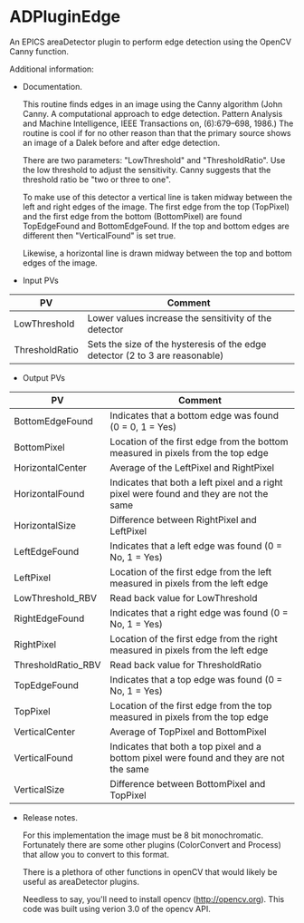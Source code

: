 ADPluginEdge
============

An EPICS areaDetector plugin to perform edge detection using the
OpenCV Canny function.

Additional information:

- Documentation.

  This routine finds edges in an image using the Canny algorithm (John
  Canny. A computational approach to edge detection. Pattern Analysis
  and Machine Intelligence, IEEE Transactions on, (6):679–698, 1986.)
  The routine is cool if for no other reason than that the primary
  source shows an image of a Dalek before and after edge detection.

  There are two parameters: "LowThreshold" and "ThresholdRatio".  Use
  the low threshold to adjust the sensitivity.  Canny suggests that
  the threshold ratio be "two or three to one".

  To make use of this detector a vertical line is taken midway between
  the left and right edges of the image.  The first edge from the top
  (TopPixel) and the first edge from the bottom (BottomPixel) are
  found TopEdgeFound and BottomEdgeFound.  If the top and bottom edges
  are different then "VerticalFound" is set true.

  Likewise, a horizontal line is drawn midway between the top and
  bottom edges of the image.

- Input PVs

PV                 |  Comment
-------------------|---------
LowThreshold       | Lower values increase the sensitivity of the detector
ThresholdRatio     | Sets the size of the hysteresis of the edge detector (2 to 3 are reasonable)

- Output PVs

PV                 |  Comment
-------------------|---------
BottomEdgeFound    | Indicates that a bottom edge was found (0 = 0, 1 = Yes)
BottomPixel        | Location of the first edge from the bottom measured in pixels from the top edge
HorizontalCenter   | Average of the LeftPixel and RightPixel
HorizontalFound    | Indicates that both a left pixel and a right pixel were found and they are not the same
HorizontalSize     | Difference between RightPixel and LeftPixel
LeftEdgeFound      | Indicates that a left edge was found (0 = No, 1 = Yes)
LeftPixel          | Location of the first edge from the left measured in pixels from the left edge
LowThreshold_RBV   | Read back value for LowThreshold
RightEdgeFound     | Indicates that a right edge was found (0 = No, 1 = Yes)
RightPixel         | Location of the first edge from the right measured in pixels from the left edge
ThresholdRatio_RBV | Read back value for ThresholdRatio
TopEdgeFound       | Indicates that a top edge was found  (0 = No, 1 = Yes)
TopPixel           | Location of the first edge from the top measured in pixels from the top edge
VerticalCenter     | Average of TopPixel and BottomPixel
VerticalFound      | Indicates that both a top pixel and a bottom pixel were found and they are not the same
VerticalSize       | Difference between BottomPixel and TopPixel

- Release notes.
  
  For this implementation the image must be 8 bit monochromatic.
  Fortunately there are some other plugins (ColorConvert and Process)
  that allow you to convert to this format.

  There is a plethora of other functions in openCV that would likely
  be useful as areaDetector plugins.

  Needless to say, you'll need to install opencv (http://opencv.org).
  This code was built using verion 3.0 of the opencv API.
